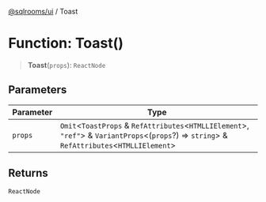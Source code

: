 [@sqlrooms/ui](../index.md) / Toast

# Function: Toast()

> **Toast**(`props`): `ReactNode`

## Parameters

| Parameter | Type |
| ------ | ------ |
| `props` | `Omit`\<`ToastProps` & `RefAttributes`\<`HTMLLIElement`\>, `"ref"`\> & `VariantProps`\<(`props`?) => `string`\> & `RefAttributes`\<`HTMLLIElement`\> |

## Returns

`ReactNode`
